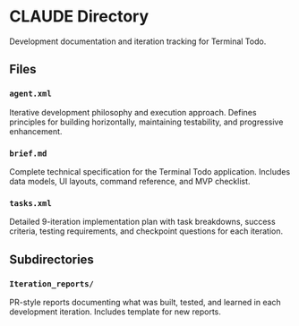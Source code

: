 # CLAUDE Directory

Development documentation and iteration tracking for Terminal Todo.

## Files

### `agent.xml`
Iterative development philosophy and execution approach. Defines principles for building horizontally, maintaining testability, and progressive enhancement.

### `brief.md`
Complete technical specification for the Terminal Todo application. Includes data models, UI layouts, command reference, and MVP checklist.

### `tasks.xml`
Detailed 9-iteration implementation plan with task breakdowns, success criteria, testing requirements, and checkpoint questions for each iteration.

## Subdirectories

### `Iteration_reports/`
PR-style reports documenting what was built, tested, and learned in each development iteration. Includes template for new reports.
